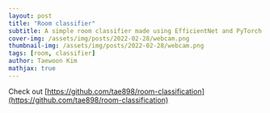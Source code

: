 ```yaml
---
layout: post
title: "Room classifier"
subtitle: A simple room classifier made using EfficientNet and PyTorch Lightning
cover-img: /assets/img/posts/2022-02-28/webcam.png
thumbnail-img: /assets/img/posts/2022-02-28/webcam.png
tags: [room, classifier]
author: Taewoon Kim
mathjax: true
---
```


Check out
[https://github.com/tae898/room-classification](https://github.com/tae898/room-classification)
